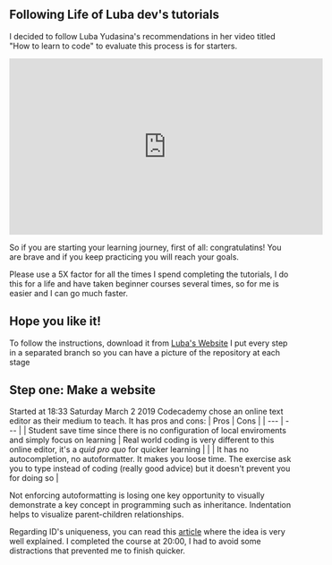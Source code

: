 ## Following Life of Luba dev's tutorials

I decided to follow Luba Yudasina's recommendations in her video titled "How to learn to code" to evaluate this process is for starters.

<iframe width="560" height="315" src="https://www.youtube.com/embed/Jz-tZxT9HEk" frameborder="0" allow="accelerometer; autoplay; encrypted-media; gyroscope; picture-in-picture" allowfullscreen></iframe>

So if you are starting your learning journey, first of all: congratulatins! You are brave and if you keep practicing you will reach your goals.

Please use a 5X factor for all the times I spend completing the tutorials, I do this for a life and have taken beginner courses several times, so for me is easier and I can go much faster.

## Hope you like it!

To follow the instructions, download it from [Luba's Website](https://www.lifeofluba.com/code)
I put every step in a separated branch so you can have a picture of the repository at each stage

## Step one: Make a website

Started at 18:33 Saturday March 2 2019
Codecademy chose an online text editor as their medium to teach. It has pros and cons:
| Pros | Cons |
| --- | --- |
| Student save time since there is no configuration of local enviroments and simply focus on learning | Real world coding is very different to this online editor, it's a _quid pro quo_ for quicker learning |
| | It has no autocompletion, no autoformatter. It makes you loose time. The exercise ask you to type instead of coding (really good advice) but it doesn't prevent you for doing so |

Not enforcing autoformatting is losing one key opportunity to visually demonstrate a key concept in programming such as inheritance. Indentation helps to visualize parent-children relationships.

Regarding ID's uniqueness, you can read this [article](https://softwareengineering.stackexchange.com/questions/127178/two-html-elements-with-same-id-attribute-how-bad-is-it-really) where the idea is very well explained.
I completed the course at 20:00, I had to avoid some distractions that prevented me to finish quicker.
